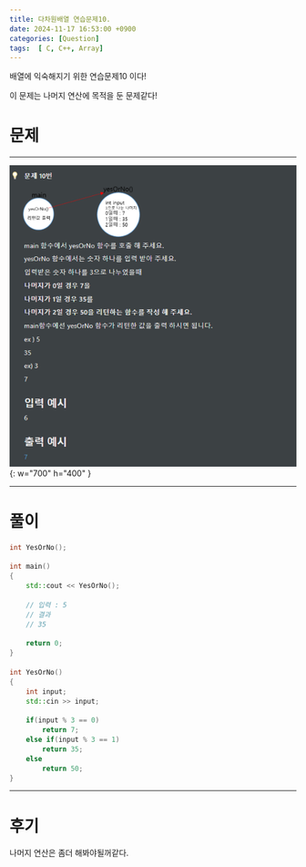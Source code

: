 ```yaml
---
title: 다차원배열 연습문제10.
date: 2024-11-17 16:53:00 +0900
categories: [Question]  
tags:  [ C, C++, Array]
---
```


배열에 익숙해지기 위한 연습문제10 이다!

이 문제는 나머지 연산에 목적을 둔 문제같다!

# 문제   
---------------------------------------

![Desktop View](/assets/img/Array10.png){: w="700" h="400" }

---------------------------------------

# 풀이

```c++
int YesOrNo();

int main()
{
    std::cout << YesOrNo();

    // 입력 : 5
    // 결과
    // 35

    return 0;
}

int YesOrNo()
{
    int input;
    std::cin >> input;

    if(input % 3 == 0)
        return 7;
    else if(input % 3 == 1)
        return 35;
    else
        return 50;
}
```
---------------------------------------

# 후기

나머지 연산은 좀더 해봐야될꺼같다.

